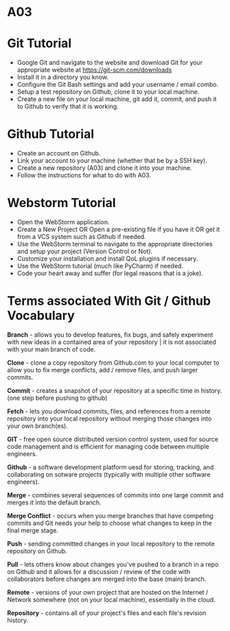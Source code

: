# A03


# Git Tutorial
* Google Git and navigate to the website and download Git for your appropriate website at https://git-scm.com/downloads
* Install it in a directory you know.
* Configure the Git Bash settings and add your username / email combo.
* Setup a test repository on Github, clone it to your local machine.
* Create a new file on your local machine, git add it, commit, and push it to Github to verify that it is working.

# Github Tutorial
* Create an account on Github.
* Link your account to your machine (whether that be by a SSH key).
* Create a new repository (A03) and clone it into your machine.
* Follow the instructions for what to do with A03.


# Webstorm Tutorial
* Open the WebStorm application.
* Create a New Project OR Open a pre-existing file if you have it OR get it from a VCS system such as Github if needed.
* Use the WebStorm terminal to navigate to the appropriate directories and setup your project (Version Control or Not).
* Customize your installation and install QoL plugins if necessary.
* Use the WebStorm tutorial (much like PyCharm) if needed.
* Code your heart away and suffer (for legal reasons that is a joke).


# Terms associated With Git / Github Vocabulary 

**Branch** - allows you to develop features, fix bugs, and safely experiment with new ideas in a contained area of your repository | it is not associated with your main branch of code.

**Clone** - clone a copy repository from Github.com to your local computer to allow you to fix merge conflicts, add / remove files, and push larger commits.

**Commit** - creates a snapshot of your repository at a specific time in history. (one step before pushing to github)
 
**Fetch** - lets you download commits, files, and references from a remote repository into your local repository without merging those changes into your own branch(es).

**GIT** - free open source distributed version control system, used for source code management and is efficient for managing code between multiple engineers. 

**Github** - a software development platform uesd for storing, tracking, and collaborating on sotware projects (typically with multiple other software engineers).

**Merge** - combines several sequences of commits into one large commit and merges it into the default branch.

**Merge Conflict** - occurs when you merge branches that have competing commits and Git needs your help to choose what changes to keep in the final merge stage.

**Push** - sending committed changes in your local repository to the remote repository on Github.

**Pull** - lets others know about changes you've pushed to a branch in a repo on Github and it allows for a discussion / review of the code with collaborators before changes are merged into the base (main) branch.

**Remote** - versions of your own project that are hosted on the Internet / Network somewhere (not on your local machine), essentially in the cloud. 

**Repository** - contains all of your project's files and each file's revision history. 


